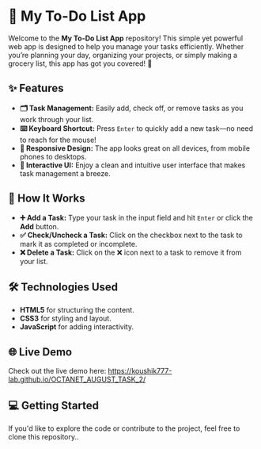 # 📝 My To-Do List App

Welcome to the **My To-Do List App** repository! This simple yet powerful web app is designed to help you manage your tasks efficiently. Whether you’re planning your day, organizing your projects, or simply making a grocery list, this app has got you covered! 🎯

## ✨ Features
- **🗂️ Task Management:** Easily add, check off, or remove tasks as you work through your list.
- **⌨️ Keyboard Shortcut:** Press `Enter` to quickly add a new task—no need to reach for the mouse!
- **📱 Responsive Design:** The app looks great on all devices, from mobile phones to desktops.
- **🎨 Interactive UI:** Enjoy a clean and intuitive user interface that makes task management a breeze.

## 🚀 How It Works
- **➕ Add a Task:** Type your task in the input field and hit `Enter` or click the **Add** button.
- **✅ Check/Uncheck a Task:** Click on the checkbox next to the task to mark it as completed or incomplete.
- **❌ Delete a Task:** Click on the ❌ icon next to a task to remove it from your list.

## 🛠️ Technologies Used
- **HTML5** for structuring the content.
- **CSS3** for styling and layout.
- **JavaScript** for adding interactivity.

## 🌐 Live Demo
Check out the live demo here: https://koushik777-lab.github.io/OCTANET_AUGUST_TASK_2/

## 💻 Getting Started
If you'd like to explore the code or contribute to the project, feel free to clone this repository..

